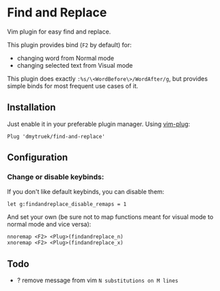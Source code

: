 # Find and Replace
Vim plugin for easy find and replace.

This plugin provides bind (`F2` by default) for:
- changing word from Normal mode
- changing selected text from Visual mode

This plugin does exactly `:%s/\<WordBefore\>/WordAfter/g`,
but provides simple binds for most frequent use cases of it.


## Installation
Just enable it in your preferable plugin manager.
Using [vim-plug](https://github.com/junegunn/vim-plug):
```
Plug 'dmytruek/find-and-replace'
```


## Configuration
### Change or disable keybinds:
If you don't like default keybinds, you can disable them:
```
let g:findandreplace_disable_remaps = 1
```

And set your own
(be sure not to map functions meant for visual mode to normal mode and vice versa):
```
nnoremap <F2> <Plug>(findandreplace_n)
xnoremap <F2> <Plug>(findandreplace_x)
```


## Todo
- ? remove message from vim `N substitutions on M lines`

